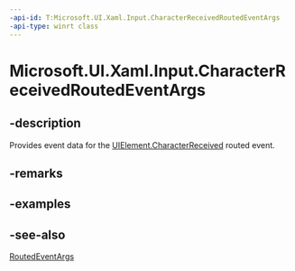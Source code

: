 ```yaml
---
-api-id: T:Microsoft.UI.Xaml.Input.CharacterReceivedRoutedEventArgs
-api-type: winrt class
---
```


<!-- Class syntax.
public class CharacterReceivedRoutedEventArgs : RoutedEventArgs, RoutedEventArgs
-->

# Microsoft.UI.Xaml.Input.CharacterReceivedRoutedEventArgs

## -description
Provides event data for the [UIElement.CharacterReceived](../microsoft.ui.xaml/uielement_characterreceived.md) routed event.

## -remarks

## -examples

## -see-also
[RoutedEventArgs](../microsoft.ui.xaml/routedeventargs.md)

